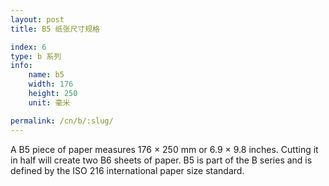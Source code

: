 ```yaml
---
layout: post
title: B5 纸张尺寸规格

index: 6
type: b 系列
info:
    name: b5
    width: 176
    height: 250
    unit: 毫米

permalink: /cn/b/:slug/
---
```


A B5 piece of paper measures 176 × 250 mm or 6.9 × 9.8 inches. Cutting it in half will create two B6 sheets of paper. B5 is part of the B series and is defined by the ISO 216 international paper size standard.
